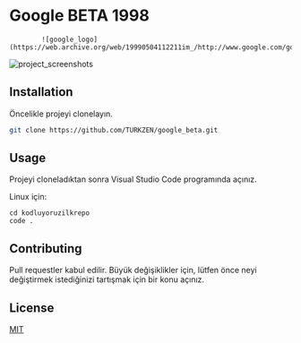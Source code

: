 # Google  BETA 1998

            ![google_logo](https://web.archive.org/web/19990504112211im_/http://www.google.com/google.jpg)

![project_screenshots](https://i.hizliresim.com/ag53sb0.)

## Installation

Öncelikle projeyi clonelayın. 

```bash
git clone https://github.com/TURKZEN/google_beta.git
```

## Usage

Projeyi cloneladıktan sonra Visual Studio Code programında açınız.

Linux için:
```linux
cd kodluyoruzilkrepo
code .
```

## Contributing
Pull requestler kabul edilir. Büyük değişiklikler için, lütfen önce neyi değiştirmek istediğinizi tartışmak için bir konu açınız.


## License
[MIT](https://choosealicense.com/licenses/mit/)
